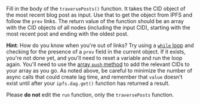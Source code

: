 Fill in the body of the `traversePosts()` function. It takes the CID object of the most recent blog post as input. Use that to get the object from IPFS and follow the `prev` links. The return value of the function should be an array with the CID objects of all nodes (including the input CID), starting with the most recent post and ending with the oldest post.

**Hint**: How do you know when you're out of links? Try using a [`while` loop](https://www.digitalocean.com/community/tutorials/using-while-and-do-while-loops-in-javascript) and checking for the presence of a `prev` field in the current object. If it exists, you're not done yet, and you'll need to reset a variable and run the loop again. You'll need to use the [array `push` method](https://developer.mozilla.org/en-US/docs/Web/JavaScript/Reference/Global_Objects/Array/push) to add the relevant CIDs to your array as you go. As noted above, be careful to minimize the number of async calls that could create lag time, and remember that `value` doesn't exist until after your `ipfs.dag.get()` function has returned a result.

Please __do not__ edit the `run` function, only the `traversePosts` function.

